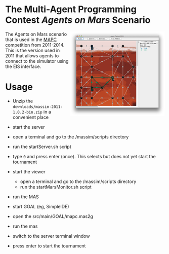 # The Multi-Agent Programming Contest *Agents on Mars* Scenario

<img align="right" width="300" src="massim.png"/>

The Agents on Mars scenario that is used in the [MAPC](https://multiagentcontest.org/) competition from 2011-2014. This is the version used in 2011 that allows agents to connect to the simulator using the EIS interface. 


Usage
=====

 * Unzip the ```downloads/massim-2011-1.0.2-bin.zip``` in a convenient place <MASSIM>
 
 * start the server
  * open a terminal and go to the <MASSIM>/massim/scripts directory
  * run the startServer.sh script
  * type ```0``` and press enter (once). This selects but does not yet start the tournament
 
 * start the viewer
    * open a terminal and go to the <MASSIM>/massim/scripts directory
   * run the startMarsMonitor.sh script
  
 * run the MAS
  * start GOAL (eg, SimpleIDE)
  * open the src/main/GOAL/mapc.mas2g
  * run the mas
  * switch to the server terminal window
  * press enter to start the tournament
 
 